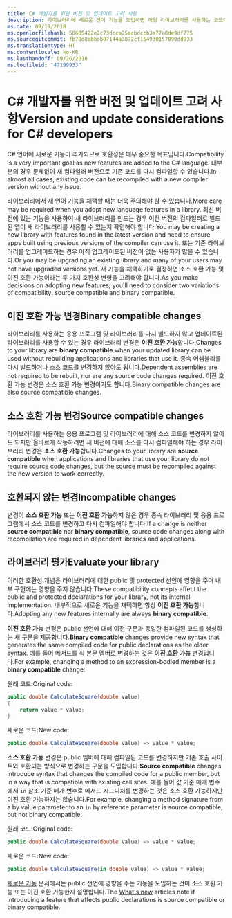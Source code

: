 ```yaml
---
title: C# 개발자를 위한 버전 및 업데이트 고려 사항
description: 라이브러리에 새로운 언어 기능을 도입하면 해당 라이브러리를 사용하는 코드에 영향을 줄 수 있습니다.
ms.date: 09/19/2018
ms.openlocfilehash: 56685422e2c73dcca25acbdccb3a77a8de9df775
ms.sourcegitcommit: fb78d8abbdb87144a3872cf154930157090dd933
ms.translationtype: HT
ms.contentlocale: ko-KR
ms.lasthandoff: 09/26/2018
ms.locfileid: "47199933"
---
```

# <a name="version-and-update-considerations-for-c-developers"></a><span data-ttu-id="b4b72-103">C# 개발자를 위한 버전 및 업데이트 고려 사항</span><span class="sxs-lookup"><span data-stu-id="b4b72-103">Version and update considerations for C# developers</span></span>

<span data-ttu-id="b4b72-104">C# 언어에 새로운 기능이 추가되므로 호환성은 매우 중요한 목표입니다.</span><span class="sxs-lookup"><span data-stu-id="b4b72-104">Compatibility is a very important goal as new features are added to the C# language.</span></span> <span data-ttu-id="b4b72-105">대부분의 경우 문제없이 새 컴파일러 버전으로 기존 코드를 다시 컴파일할 수 있습니다.</span><span class="sxs-lookup"><span data-stu-id="b4b72-105">In almost all cases, existing code can be recompiled with a new compiler version without any issue.</span></span>

<span data-ttu-id="b4b72-106">라이브러리에서 새 언어 기능을 채택할 때는 더욱 주의해야 할 수 있습니다.</span><span class="sxs-lookup"><span data-stu-id="b4b72-106">More care may be required when you adopt new language features in a library.</span></span> <span data-ttu-id="b4b72-107">최신 버전에 있는 기능을 사용하여 새 라이브러리를 만드는 경우 이전 버전의 컴파일러로 빌드된 앱이 새 라이브러리를 사용할 수 있는지 확인해야 합니다.</span><span class="sxs-lookup"><span data-stu-id="b4b72-107">You may be creating a new library with features found in the latest version and need to ensure apps built using previous versions of the compiler can use it.</span></span> <span data-ttu-id="b4b72-108">또는 기존 라이브러리를 업그레이드하는 경우 아직 업그레이드된 버전이 없는 사용자가 많을 수 있습니다.</span><span class="sxs-lookup"><span data-stu-id="b4b72-108">Or you may be upgrading an existing library and many of your users may not have upgraded versions yet.</span></span> <span data-ttu-id="b4b72-109">새 기능을 채택하기로 결정하면 소스 호환 가능 및 이진 호환 가능이라는 두 가지 호환성 변형을 고려해야 합니다.</span><span class="sxs-lookup"><span data-stu-id="b4b72-109">As you make decisions on adopting new features, you'll need to consider two variations of compatibility: source compatible and binary compatible.</span></span>

## <a name="binary-compatible-changes"></a><span data-ttu-id="b4b72-110">이진 호환 가능 변경</span><span class="sxs-lookup"><span data-stu-id="b4b72-110">Binary compatible changes</span></span>

<span data-ttu-id="b4b72-111">라이브러리를 사용하는 응용 프로그램 및 라이브러리를 다시 빌드하지 않고 업데이트된 라이브러리를 사용할 수 있는 경우 라이브러리 변경은 **이진 호환 가능**합니다.</span><span class="sxs-lookup"><span data-stu-id="b4b72-111">Changes to your library are **binary compatible** when your updated library can be used without rebuilding applications and libraries that use it.</span></span> <span data-ttu-id="b4b72-112">종속 어셈블리를 다시 빌드하거나 소스 코드를 변경하지 않아도 됩니다.</span><span class="sxs-lookup"><span data-stu-id="b4b72-112">Dependent assemblies are not required to be rebuilt, nor are any source code changes required.</span></span> <span data-ttu-id="b4b72-113">이진 호환 가능 변경은 소스 호환 가능 변경이기도 합니다.</span><span class="sxs-lookup"><span data-stu-id="b4b72-113">Binary compatible changes are also source compatible changes.</span></span>

## <a name="source-compatible-changes"></a><span data-ttu-id="b4b72-114">소스 호환 가능 변경</span><span class="sxs-lookup"><span data-stu-id="b4b72-114">Source compatible changes</span></span>

<span data-ttu-id="b4b72-115">라이브러리를 사용하는 응용 프로그램 및 라이브러리에 대해 소스 코드를 변경하지 않아도 되지만 올바르게 작동하려면 새 버전에 대해 소스를 다시 컴파일해야 하는 경우 라이브러리 변경은 **소스 호환 가능**합니다.</span><span class="sxs-lookup"><span data-stu-id="b4b72-115">Changes to your library are **source compatible** when applications and libraries that use your library do not require source code changes, but the source must be recompiled against the new version to work correctly.</span></span>

## <a name="incompatible-changes"></a><span data-ttu-id="b4b72-116">호환되지 않는 변경</span><span class="sxs-lookup"><span data-stu-id="b4b72-116">Incompatible changes</span></span>

<span data-ttu-id="b4b72-117">변경이 **소스 호환 가능** 또는 **이진 호환 가능**하지 않은 경우 종속 라이브러리 및 응용 프로그램에서 소스 코드를 변경하고 다시 컴파일해야 합니다.</span><span class="sxs-lookup"><span data-stu-id="b4b72-117">If a change is neither **source compatible** nor **binary compatible**, source code changes along with recompilation are required in dependent libraries and applications.</span></span>

## <a name="evaluate-your-library"></a><span data-ttu-id="b4b72-118">라이브러리 평가</span><span class="sxs-lookup"><span data-stu-id="b4b72-118">Evaluate your library</span></span>

<span data-ttu-id="b4b72-119">이러한 호환성 개념은 라이브러리에 대한 public 및 protected 선언에 영향을 주며 내부 구현에는 영향을 주지 않습니다.</span><span class="sxs-lookup"><span data-stu-id="b4b72-119">These compatibility concepts affect the public and protected declarations for your library, not its internal implementation.</span></span> <span data-ttu-id="b4b72-120">내부적으로 새로운 기능을 채택하면 항상 **이진 호환 가능**합니다.</span><span class="sxs-lookup"><span data-stu-id="b4b72-120">Adopting any new features internally are always **binary compatible**.</span></span>  

<span data-ttu-id="b4b72-121">**이진 호환 가능** 변경은 public 선언에 대해 이전 구문과 동일한 컴파일된 코드를 생성하는 새 구문을 제공합니다.</span><span class="sxs-lookup"><span data-stu-id="b4b72-121">**Binary compatible** changes provide new syntax that generates the same compiled code for public declarations as the older syntax.</span></span> <span data-ttu-id="b4b72-122">예를 들어 메서드를 식 본문 멤버로 변경하는 것은 **이진 호환 가능** 변경입니다.</span><span class="sxs-lookup"><span data-stu-id="b4b72-122">For example, changing a method to an expression-bodied member is a **binary compatible** change:</span></span>

<span data-ttu-id="b4b72-123">원래 코드:</span><span class="sxs-lookup"><span data-stu-id="b4b72-123">Original code:</span></span>

```csharp
public double CalculateSquare(double value)
{
    return value * value;
}
```

<span data-ttu-id="b4b72-124">새로운 코드:</span><span class="sxs-lookup"><span data-stu-id="b4b72-124">New code:</span></span>

```csharp
public double CalculateSquare(double value) => value * value;
```

<span data-ttu-id="b4b72-125">**소스 호환 가능** 변경은 public 멤버에 대해 컴파일된 코드를 변경하지만 기존 호출 사이트와 호환되는 방식으로 변경하는 구문을 도입합니다.</span><span class="sxs-lookup"><span data-stu-id="b4b72-125">**Source compatible** changes introduce syntax that changes the compiled code for a public member, but in a way that is compatible with existing call sites.</span></span> <span data-ttu-id="b4b72-126">예를 들어 값 기준 매개 변수에서 `in` 참조 기준 매개 변수로 메서드 시그니처를 변경하는 것은 소스 호환 가능하지만 이진 호환 가능하지는 않습니다.</span><span class="sxs-lookup"><span data-stu-id="b4b72-126">For example, changing a method signature from a by value parameter to an `in` by reference parameter is source compatible, but not binary compatible:</span></span>

<span data-ttu-id="b4b72-127">원래 코드:</span><span class="sxs-lookup"><span data-stu-id="b4b72-127">Original code:</span></span>

```csharp
public double CalculateSquare(double value) => value * value;
```

<span data-ttu-id="b4b72-128">새로운 코드:</span><span class="sxs-lookup"><span data-stu-id="b4b72-128">New code:</span></span>

```csharp
public double CalculateSquare(in double value) => value * value;
```

<span data-ttu-id="b4b72-129">[새로운 기능](index.md) 문서에서는 public 선언에 영향을 주는 기능을 도입하는 것이 소스 호환 가능 또는 이진 호환 가능한지 설명합니다.</span><span class="sxs-lookup"><span data-stu-id="b4b72-129">The [What's new](index.md) articles note if introducing a feature that affects public declarations is source compatible or binary compatible.</span></span>